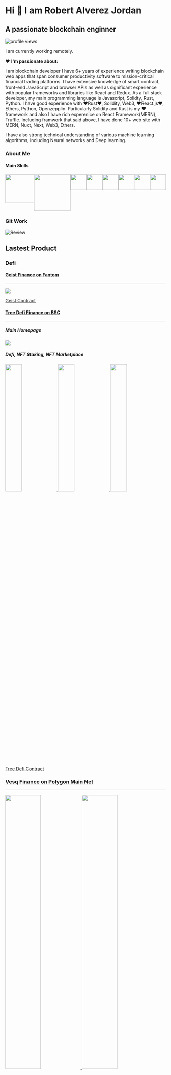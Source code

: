 # Hi 👋 I am Robert Alverez Jordan
## A passionate blockchain enginner
![profile views](./doc/profileview.svg)

I am currently working remotely.

❤️ **I'm passionate about:**

I am blockchain developer
 I have 6+ years of experience writing blockchain web apps that span consumer productivity software to mission-critical financial trading platforms. I have extensive knowledge of smart contract, front-end JavaScript and browser APIs as well as significant experience with popular frameworks and libraries like React and Redux. As a full stack developer, my main programming language is Javascript, Solidty, Rust, Python. I have good experience with ❤️Rust❤️, Solidity, Web3, ❤️React.js❤️, Ethers, Python, Openzepplin. Particularly Solidity and Rust is my ❤️ framework and also I have rich experenice on React Framework(MERN), Truffle. Including framwork that said above, I have done 10+ web site with MERN, Nuxt, Next, Web3, Ethers.

I have also strong technical understanding of various machine learning algorithms, including Neural networks and Deep learning.

### About Me
#### Main Skills
<div style='display: flex; '>
<img src='./doc/rust.png' width='90'>
<img src='./doc/solidity.png' width='115'>
<img src='./doc/web3.webp' width='50'>
<img src='./doc/react.svg' width='50'>
<img src='./doc/aws.svg' width='50'>
<img src='./doc/js.svg' width='50'>
<img src='./doc/mongodb.svg' width='50'>
<img src='./doc/mysql.svg' width='50'>
</div>


### Git Work
![Review](./doc/review.svg)

## Lastest Product
### Defi
#### [Geist Finance on Fantom](https://geist.finance/)
---
<a href='https://geist.finance/markets' target='_blank'>
<img src='./project/geist_finance.png'></img>
</a>

[Geist Contract](https://github.com/goldenstar111/Geist-Finance-Contracts)


#### [Tree Defi Finance on BSC](https://treedefi.com/)
---
##### Main Homepage
<a href='https://app.treedefi.com/' target='_blank'>
<img src='./project/treedefi.png'></img>
</a>

##### Defi, NFT Staking, NFT Marketplace
<a href='https://dex.treedefi.com/' target='_blank'>
<img src='./project/treedefi_dex.png' width='32%'></img>
</a>
<a href='https://nft.treedefi.com/' target='_blank'>
<img src='./project/treedefi_marketplace.png' width='32%'></img>
</a>
<a href='https://nft.treedefi.com/merchandise' target='_blank'>
<img src='./project/treedefi_nftstaking.png' width='32%'></img>
</a>

[Tree Defi Contract](https://github.com/goldenstar111/treedefi-contracts)


### [Vesq Finance on Polygon Main Net](https://vesq.io)
---
<a href='https://vesq.io' target='_blank'>
<img src='./project/vesq_home.png' width='47%'></img>
</a>
<a href='https://app.vesq.io' target='_blank'>
<img src='./project/vesq_stake.png' width='47%'></img>
</a>

[Vesq Finance Frontend - React-web3](https://github.com/goldenstar111/VESQ-DAO)

### [Blockchain Domain Name Service on Fantom](https://fantomdomains.io/)
---
#### [FNS](https://fantomdomains.io/)
<a href='https://fantomnameservice.netlify.app/' target='_blank'>
<img src='./project/fns_home.png' width='47%'></img>
</a>
<a href='https://fantomnameservice.netlify.app/search/aaa' target='_blank'>
<img src='./project/fns_search.png' width='47%'></img>
</a>

- [FNS Contract](https://github.com/goldenstar111/FNS-Contract)
- [FNS Subgraph](https://github.com/goldenstar111/FNS-Subgraph)
- [FNS Metadata Service Backend](https://github.com/goldenstar111/Fns-Metadata-Service-Backend)
- [FNS Main Frontend](https://github.com/goldenstar111/FNS-App-Frontend)
- [FNS Deployed Subgraph](https://thegraph.com/hosted-service/subgraph/goldenstar111/fnsindexer)
- [FNS Deployed Contract](https://ftmscan.com/address/0x5BE3c31449306e15B6bc29065Efc4CdCa47C10C8#code)


### [EggPlant NFT Mint on Ethereum](https://eggplantnftmint.netlify.app/)
---
<a href='https://eggplantnftmint.netlify.app/'>
<img src='./project/eggplant_mint.png'></img>
</a>

- [NFT Contract](https://rinkeby.etherscan.io/address/0x5098016A35851F6115816863f436dc3e85d999ED#code)
- [Main Mint Frontend](https://github.com/goldenstar111/EggPlant-NFT-Mint-App)

### [Scorpfion Dragon NFT Marketplace on BSC](https://scorpfionnft.netlify.app/)
---
<a href='https://scorpfionnft.netlify.app/'>
<img src='./project/scorpfion_nftmarketplace.png'></img>
</a>

- [Marketplace Contract](https://github.com/goldenstar111/Scorpfion-NFT-Contract)
- [Marketplace Subgraph]()
- [Marketplace Backend](https://github.com/goldenstar111/Scorpfion-NFT-Marketplace-on-BSC/tree/main/backend)
- [Marketplace indexer]()
- [Marketplace Main Frontend](https://github.com/goldenstar111/Scorpfion-NFT-Marketplace-on-BSC/tree/main/frontend)


### Staking
#### [Bonsai NFT Staking](https://bonsaidefi.netlify.app/)
---
<a href='https://bonsaidefi.netlify.app/'>
<img src='./project/bonsai_nftstaking.png'></img>
</a>

- [Src](https://github.com/goldenstar111/Bonsai-NFT-Staking-App)
- [Deployed Satking Contract](https://github.com/goldenstar111/Bonsai-NFT-Staking-Contract)

#### [Satin Token Staking on BSC](https://satintoken.com/)
---
<a href='https://satintoken.com/'>
<img src='./project/satin_home.png' width='48%'></img>
</a>
<a href='https://satinsafe.space/'>
<img src='./project/satin_staking.png' width='48%'></img>
</a>

- [Src](https://github.com/goldenstar111/Satin-Staking-on-BSC)
- [Deployed Satking Contract](https://bscscan.com/address/0x66EDd71A2b816964b77351e25aD456dC50aEea42#code)

#### [Avax Fomo Staking on Avax Chain](https://avaxfomo.netlify.app/)
---
<a href='https://avaxfomo.netlify.app/'>
<img src='./project/avax_staking.png'></img>
</a>

- [Deployed Satking Contract](https://testnet.snowtrace.io/address/0xa7557a35fd52cd6b09ec71db2e3bfd76b5455a9c)

#### [MMX Staking on Harmony Chain]()
---
<a href='https://stakemmx.herokuapp.com/'>
<img src='./project/mmx_staking.png'></img>
</a>

- [Deployed Satking Contract](https://explorer.harmony.one/address/0xe908142aeb76358abd0d0d0f62ee7ed982be1c75?activeTab=7)

### Presale Site
#### [Atari Token Presale](https://atarichain.com/)
---
<a href='https://defi.atarichain.com/'>
<img src='./project/atari_presale.png'></img>
</a>

- [Contract Address](https://etherscan.io/address/0x1afebf01f5ee7195c7044939e20e2fac6a60b18f#code)

#### [Benoit Token Presale](http://followupcoinpresale.com/)
---
<a href='http://followupcoinpresale.com/'>
<img src='./project/benoit_presale.png'></img>
</a>

- [Src](https://github.com/goldenstar111/FollowUpCoin-Presale)
- [Contract Address](https://bscscan.com/address/0x8e35826b6B94D1Eb418Ff02415Db4c2A65a0bcBE#code)

### Blockchain Bot
---
- [Flashloan Arbitrage Bot](https://github.com/goldenstar111/Arbitrage-Bot-Between-Uniswap-and-Sushiswap)
- [Coin AddLiquidity Frontrun Attack Bot](https://github.com/goldenstar111/Sandwitch-Bot-on-Eth-Python)
- [Sandwich Bot](https://github.com/goldenstar111/Sandwitch-Bot-on-Eth-Python)
- [Pancake Prediction Betting Bot](https://github.com/goldenstar111/Prediction-Betting-Bot)
- [PinkSale Trending Bot](https://github.com/goldenstar111/PinkSale-Trending-Bot)
- [Sniper Bot](https://github.com/goldenstar111/BSC-Mempool-Sniper-Bot)
- [NFT Rarity Sniper Bot on Opensea](https://github.com/goldenstar111/NFT-Sniper-bot)
- [Frontrun Attack Bot](https://github.com/goldenstar111/Pancakeswap-Frontrun-JS-Script)

### Contact Me
#### Social Link
<div style='display: flex; '>
<img src='./doc/linkedin.png' width='90' title='+12098134202'>
<img src='./doc/twitter.png' width='100' title='+12098134202'>
</div>

#### Telecommunication
<div style='display: flex; '>
<a href='mailto:+12098134202' target='_blank' width='100'>
<img src='./doc/phone.svg' width='100' title='+12098134202'>
</a>
<a href='mailto:jordanrobert443@gmail.com' target='_blank' width='100'>
<img src='./doc/mail.svg' width='100' title='jordanrobert443@gmail.com'>
</a>
<a href='https://join.skype.com/invite/NffEWcmhlBAM' target='_blank' width='100'>
<img src='./doc/skype.svg' width='100' title='live:.cid.fd8ced07bdabb2c3'>
</a>
<a href='https://t.me/@goldenstar11111' target='_blank' width='100'>
<img src='./doc/telegram.svg' width='132' title='goldenstar11111'>
</a>
<a href='https://discordapp.com/users/CryptoSuper#4847' target='_blank' width='100'>
<img src='./doc/discord.svg' width='118' title='CryptoSuper#4847'>
</a>
<a href='https://wa.me/12098134202' target='_blank' width='100'>
<img src='./doc/whatsapp.png' width='100' title='+12098134202'>
</a>
</div>

<!--
**goldenstar111/goldenstar111** is a ✨ _special_ ✨ repository because its `README.md` (this file) appears on your GitHub profile.

Here are some ideas to get you started:

- 🔭 I’m currently working on ...
- 🌱 I’m currently learning ...
- 👯 I’m looking to collaborate on ...
- 🤔 I’m looking for help with ...
- 💬 Ask me about ...
- 📫 How to reach me: ...
- 😄 Pronouns: ...
- ⚡ Fun fact: ...
-->
